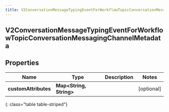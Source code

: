 ```yaml
---
title: V2ConversationMessageTypingEventForWorkflowTopicConversationMessagingChannelMetadata
---
```

## V2ConversationMessageTypingEventForWorkflowTopicConversationMessagingChannelMetadata


## Properties

| Name | Type | Description | Notes |
| ------------ | ------------- | ------------- | ------------- |
| **customAttributes** | <!----><!---->**Map&lt;String, String&gt;**<!----> |  |  [optional] |
{: class="table table-striped"}



